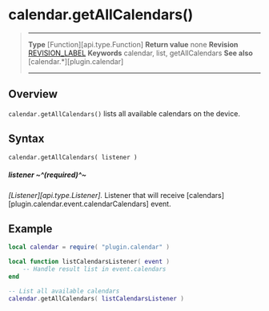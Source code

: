 # calendar.getAllCalendars()

> --------------------- ------------------------------------------------------------------------------------------
> __Type__              [Function][api.type.Function]
> __Return value__		none
> __Revision__          [REVISION_LABEL](REVISION_URL)
> __Keywords__          calendar, list, getAllCalendars
> __See also__			[calendar.*][plugin.calendar]
> --------------------- ------------------------------------------------------------------------------------------


## Overview

`calendar.getAllCalendars()` lists all available calendars on the device.

## Syntax

	calendar.getAllCalendars( listener )

##### listener ~^(required)^~
_[Listener][api.type.Listener]._ Listener that will receive [calendars][plugin.calendar.event.calendarCalendars] event.


## Example

``````lua
local calendar = require( "plugin.calendar" )

local function listCalendarsListener( event )
	-- Handle result list in event.calendars
end

-- List all available calendars
calendar.getAllCalendars( listCalendarsListener )
``````
